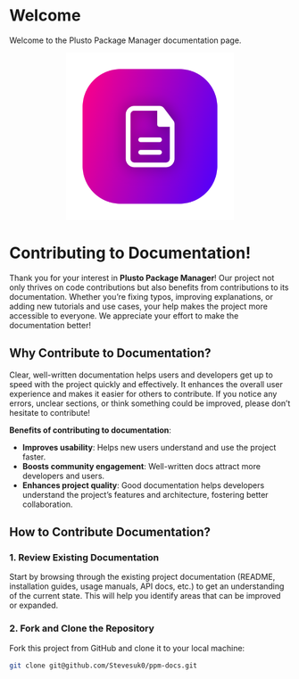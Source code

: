 # Welcome

Welcome to the Plusto Package Manager documentation page.

<div style="text-align: center;">
  <img src="https://raw.githubusercontent.com/Stevesuk0/ppm-docs/master/docs/public/favicon.png" width="300" height="300" />
</div>


# Contributing to Documentation!

Thank you for your interest in **Plusto Package Manager**! Our project not only thrives on code contributions but also benefits from contributions to its documentation. Whether you’re fixing typos, improving explanations, or adding new tutorials and use cases, your help makes the project more accessible to everyone. We appreciate your effort to make the documentation better!

## Why Contribute to Documentation?

Clear, well-written documentation helps users and developers get up to speed with the project quickly and effectively. It enhances the overall user experience and makes it easier for others to contribute. If you notice any errors, unclear sections, or think something could be improved, please don’t hesitate to contribute!

**Benefits of contributing to documentation**:
- **Improves usability**: Helps new users understand and use the project faster.
- **Boosts community engagement**: Well-written docs attract more developers and users.
- **Enhances project quality**: Good documentation helps developers understand the project’s features and architecture, fostering better collaboration.

## How to Contribute Documentation?

### 1. Review Existing Documentation

Start by browsing through the existing project documentation (README, installation guides, usage manuals, API docs, etc.) to get an understanding of the current state. This will help you identify areas that can be improved or expanded.

### 2. Fork and Clone the Repository

Fork this project from GitHub and clone it to your local machine:

```bash
git clone git@github.com/Stevesuk0/ppm-docs.git
```
